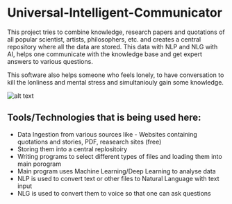 # Universal-Intelligent-Communicator
This project tries to combine knowledge, research papers and quotations of all popular scientist, artists, philosophers, etc. and creates a central repository where all the data are stored. This data with NLP and NLG with AI, helps one communicate with the knowledge base and get expert answers to various questions.

This software also helps someone who feels lonely, to have conversation to kill the lonliness and mental stress and simultaniouly gain some knowledge.


![alt text](https://github.com/XSiddhSaraf/Universal-Intelligent-Communicator/blob/41a1a306da08012451c66a092d8dfb9ad09be82f/Project%20diagram%20and%20flow%20(2).jpg?raw=true)

## Tools/Technologies that is being used here:
* Data Ingestion from various sources like - Websites containing quotations and stories, PDF, reasearch sites (free)
* Storing them into a central replositoiry
* Writing programs to select different types of files and loading them into main porogram
* Main program uses Machine Learning/Deep Learning to analyse data
* NLP is used to convert text or other files to Natural Language with text input
* NLG is used to convert them to voice so that one can ask questions


